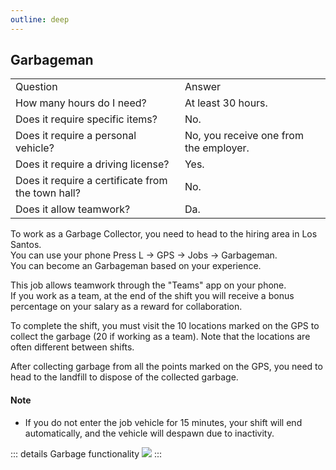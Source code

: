 ```yaml
---
outline: deep
---
```


## Garbageman

<table>
    <tr>
        <td>Question</td>
        <td>Answer</td>
    </tr>
    <tr>
        <td>How many hours do I need?</td>
        <td>At least 30 hours.</td>
    </tr>
    <tr>
        <td>Does it require specific items?</td>
        <td>No.</td>
    </tr>
    <tr>
        <td>Does it require a personal vehicle?</td>
        <td>No, you receive one from the employer.</td>
    </tr>
    <tr>
        <td>Does it require a driving license?</td>
        <td>Yes.</td>
    </tr>
    <tr>
        <td>Does it require a certificate from the town hall?</td>
        <td>No.</td>
    </tr>
    <tr>
        <td>Does it allow teamwork?</td>
        <td>Da.</td>
    </tr>
</table>

To work as a <span class="button-p-job">Garbage Collector</span>, you need to head to the hiring area in Los Santos.
<br>You can use your phone <span class="button-p-job">Press L -> GPS -> Jobs -> Garbageman</span>.
<br>You can become an <span class="button-p-job">Garbageman</span> based on your experience.

This job allows teamwork through the <span class="button-p-job">"Teams"</span> app on your phone.
<br>If you work as a team, at the end of the shift you will receive a <span class="button-p-job">bonus</span> percentage on your salary as a reward for collaboration.</br>

To complete the shift, you must visit the 10 locations marked on the GPS to collect the garbage <span class="button-p-job">(20 if working as a team)</span>. Note that the locations are often different between shifts.

After collecting garbage from all the points marked on the <span class="button-p-job">GPS</span>, you need to head to the landfill to dispose of the collected garbage.

#### <span class="button-p-job">Note</span>

- If you do not enter the job vehicle for <span class="button-r-job">15 minutes</span>, your shift will end automatically, and the vehicle will despawn due to inactivity.

::: details Garbage functionality
  <img src="https://i.imgur.com/wmy8XTQ.gif"/>
:::